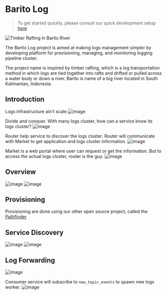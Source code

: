 # Barito Log

> To get started quickly, please consult our quick development setup [here](https://github.com/BaritoLog/BaritoMarket)

![Timber Rafting in Barito River](_images/0-timber-rafting-in-barito-river.jpg)

The Barito Log project is aimed at making logs management simpler by developing platform for provisioning, managing, and monitoring logging pipeline cluster. 

The project name is inspired by timber rafting, which is a log transportation method in which logs are tied together into rafts and drifted or pulled across a water body or down a river. Barito is name of a big river located in South Kalimantan, Indonesia. 

## Introduction
Logs infrastructure ain't scale
![image](_images/1-logs-infra-aint-scale.png)

Divide and conquer. With many logs cluster, how can a service know its logs cluster?
![image](_images/2-service-dont-know-its-cluster.png)

Router help service to discover the logs cluster. Router will communicate with Market to get application and logs cluster information.
![image](_images/3-router-help.png)

Market is a web portal where user can request or get the information. But to access the actual logs cluster, router is the guy. 
![image](_images/4-market-provision-the-cluster.png)


## Overview
![image](_images/6-barito-overview.png)
![image](_images/5-inside-the-cluster.png)

## Provisioning

Provisioning are done using our other open source project, called the [Pathfinder](https://github.com/pathfinder-cm)

## Service Discovery

![image](_images/7-producer-router.png)
![image](_images/8-kibana-router.png)

## Log Forwarding

![image](_images/9-logs-journey.png)

Consumer service will subscribe to `new_topic_events` to spawn new logs worker.
![image](_images/10-logs-and-events.png)
